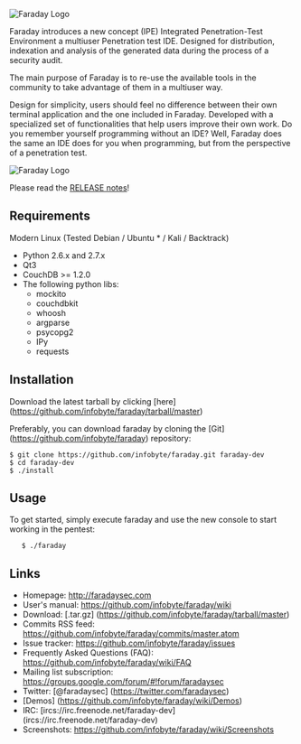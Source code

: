 ![Faraday Logo](https://raw.github.com/wiki/infobyte/faraday/images/Faraday-Logo.png)

Faraday introduces a new concept (IPE) Integrated Penetration-Test Environment a multiuser Penetration test IDE. Designed for distribution, indexation and analysis of the generated data during the process of a security audit.

The main purpose of Faraday is to re-use the available tools in the community to take advantage of them in a multiuser way.

Design for simplicity, users should feel no difference between their own terminal application and the one included in Faraday. Developed with a specialized set of functionalities that help users improve their own work. Do you remember yourself programming without an IDE? Well, Faraday does the same an IDE does for you when programming, but from the perspective of a penetration test.

![Faraday Logo](https://raw.github.com/wiki/infobyte/faraday/images/Faraday-Mainwindow.png)

Please read the [RELEASE notes](https://github.com/infobyte/faraday/RELEASE.md)!

Requirements
----
Modern Linux (Tested Debian / Ubuntu  * / Kali / Backtrack)
* Python 2.6.x and 2.7.x
* Qt3
* CouchDB >= 1.2.0  
* The following python libs:
  * mockito 
  * couchdbkit 
  * whoosh 
  * argparse 
  * psycopg2
  * IPy
  * requests

Installation
---

Download the latest tarball by clicking [here] (https://github.com/infobyte/faraday/tarball/master) 

Preferably, you can download faraday by cloning the [Git] (https://github.com/infobyte/faraday) repository:

    $ git clone https://github.com/infobyte/faraday.git faraday-dev
    $ cd faraday-dev
    $ ./install
    
Usage 
----- 

To get started, simply execute faraday and use the new console to start working in the pentest: 

       $ ./faraday
    

Links
---

* Homepage: http://faradaysec.com
* User's manual: https://github.com/infobyte/faraday/wiki
* Download: [.tar.gz] (https://github.com/infobyte/faraday/tarball/master)
* Commits RSS feed: https://github.com/infobyte/faraday/commits/master.atom
* Issue tracker: https://github.com/infobyte/faraday/issues
* Frequently Asked Questions (FAQ): https://github.com/infobyte/faraday/wiki/FAQ
* Mailing list subscription: https://groups.google.com/forum/#!forum/faradaysec
* Twitter: [@faradaysec] (https://twitter.com/faradaysec)
* [Demos] (https://github.com/infobyte/faraday/wiki/Demos)
* IRC: [ircs://irc.freenode.net/faraday-dev] (ircs://irc.freenode.net/faraday-dev)
* Screenshots: https://github.com/infobyte/faraday/wiki/Screenshots

